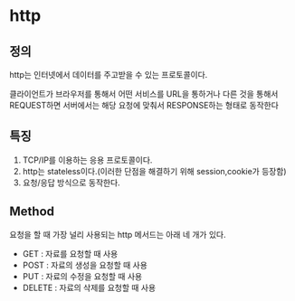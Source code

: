 # http

## 정의

http는 인터넷에서 데이터를 주고받을 수 있는 프로토콜이다.

클라이언트가 브라우저를 통해서 어떤 서비스를 URL을 통하거나 다른 것을 통해서 REQUEST하면 서버에서는 해당 요청에 맞춰서 RESPONSE하는 형태로 동작한다

## 특징

1. TCP/IP를 이용하는 응용 프로토콜이다.
2. http는 stateless이다.(이러한 단점을 해결하기 위해 session,cookie가 등장함)
3. 요청/응답 방식으로 동작한다.

## Method

요청을 할 때 가장 널리 사용되는 http 메서드는 아래 네 개가 있다.
- GET : 자료를 요청할 때 사용
- POST : 자료의 생성을 요청할 때 사용
- PUT : 자료의 수정을 요청할 때 사용
- DELETE : 자료의 삭제를 요청할 때 사용
